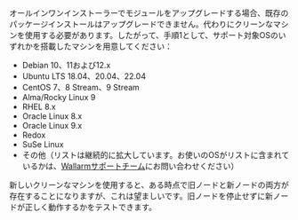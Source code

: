 オールインワンインストーラーでモジュールをアップグレードする場合、既存のパッケージインストールはアップグレードできません。代わりにクリーンなマシンを使用する必要があります。したがって、手順1として、サポート対象OSのいずれかを搭載したマシンを用意してください：

* Debian 10、11および12.x
* Ubuntu LTS 18.04、20.04、22.04
* CentOS 7、8 Stream、9 Stream
* Alma/Rocky Linux 9
* RHEL 8.x
* Oracle Linux 8.x
* Oracle Linux 9.x
* Redox
* SuSe Linux
* その他（リストは継続的に拡大しています。お使いのOSがリストに含まれているかは、[Wallarmサポートチーム](mailto:support@wallarm.com)にお問い合わせください）

新しいクリーンなマシンを使用すると、ある時点で旧ノードと新ノードの両方が存在することになりますが、これは望ましいです。旧ノードを停止せずに新ノードが正しく動作するかをテストできます。